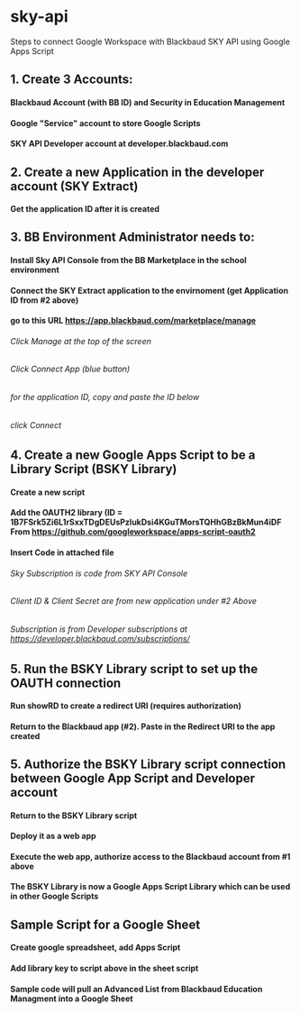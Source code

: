 # sky-api
Steps to connect Google Workspace with Blackbaud SKY API using Google Apps Script

## 1. Create 3 Accounts:
#### Blackbaud Account (with BB ID) and Security in Education Management
#### Google "Service" account to store Google Scripts
#### SKY API Developer account at developer.blackbaud.com
## 2. Create a new Application in the developer account (SKY Extract)
#### Get the application ID after it is created
## 3. BB Environment Administrator needs to:
#### Install Sky API Console from the BB Marketplace in the school environment
#### Connect the SKY Extract application to the envirnoment (get Application ID from #2 above)
####  go to this URL https://app.blackbaud.com/marketplace/manage
###### Click Manage at the top of the screen
###### Click Connect App (blue button)
###### for the application ID, copy and paste the ID below
###### click Connect
## 4. Create a new Google Apps Script to be a Library Script (BSKY Library)
#### Create a new script
#### Add the OAUTH2 library (ID = 1B7FSrk5Zi6L1rSxxTDgDEUsPzlukDsi4KGuTMorsTQHhGBzBkMun4iDF From https://github.com/googleworkspace/apps-script-oauth2
#### Insert Code in attached file
###### Sky Subscription is code from SKY API Console	
###### Client ID & Client Secret are from new application under #2 Above
###### Subscription is from Developer subscriptions at https://developer.blackbaud.com/subscriptions/
## 5. Run the BSKY Library script to set up the OAUTH connection
#### Run showRD to create a redirect URI (requires authorization)
#### Return to the Blackbaud app (#2).  Paste in the Redirect URI to the app created
## 5. Authorize the BSKY Library script connection between Google App Script and Developer account
#### Return to the BSKY Library script
#### Deploy it as a web app
#### Execute the web app, authorize access to the Blackbaud account from #1 above
#### The BSKY Library is now a Google Apps Script Library which can be used in other Google Scripts
## Sample Script for a Google Sheet
#### Create google spreadsheet, add Apps Script
#### Add library key to script above in the sheet script
#### Sample code will pull an Advanced List from Blackbaud Education Managment into a Google Sheet
